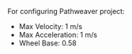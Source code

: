 For configuring Pathweaver project:
 - Max Velocity: 1 m/s
 - Max Acceleration: 1 m/s
 - Wheel Base: 0.58